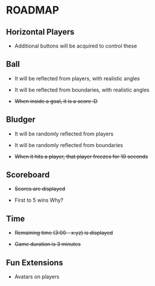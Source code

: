 # ROADMAP

## Horizontal Players

* Additional buttons will be acquired to control these

## Ball

* It will be reflected from players, with realistic angles

* It will be reflected from boundaries, with realistic angles

* ~~When inside a goal, it is a score :D~~

## Bludger

* It will be randomly reflected from players

* It will be randomly reflected from boundaries

* ~~When it hits a player, that player freezes for 10 seconds~~

## Scoreboard

* ~~Scores are displayed~~

* First to 5 wins Why?

## Time

* ~~Remaining time (3:00 - x:yz) is displayed~~

* ~~Game duration is 3 minutes~~

## Fun Extensions

* Avatars on players
